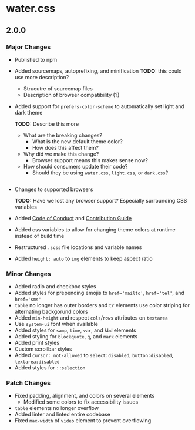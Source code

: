 # water.css

## 2.0.0
### Major Changes

- Published to npm
- Added sourcemaps, autoprefixing, and minification
  **TODO:** this could use more description?
  - Strucutre of sourcemap files
  - Description of browser compatibility (?)
- Added support for `prefers-color-scheme` to automatically set light and dark theme
  
  **TODO:** Describe this more
  - What are the breaking changes?
    - What is the new default theme color?
    - How does this affect them?
  - Why did we make this change?
    - Browser support means this makes sense now?
  - How should consumers update their code?
    - Should they be using `water.css`, `light.css`, or `dark.css`?
  ```
- Changes to supported browsers
  
  **TODO:** Have we lost any browser support? Especially surrounding CSS variables
- Added [Code of Conduct](.github/CODE_OF_CONDUCT.md) and [Contribution Guide](.github/CONTRIBUTING.md)
- Added css variables to allow for changing theme colors at runtime instead of build time
- Restructured `.scss` file locations and variable names
- Added `height: auto` to `img` elements to keep aspect ratio

### Minor Changes

- Added radio and checkbox styles
- Added styles for prepending emojis to `href='mailto'`, `href='tel'`, and `href='sms'`
- `table` no longer has outer borders and `tr` elements use color striping for alternating backgorund colors
- Added `min-height` and respect `cols`/`rows` attributes on `textarea`
- Use `system-ui` font when available
- Added styles for `samp`, `time`, `var`, and `kbd` elements
- Added styling for `blockquote`, `q`, and `mark` elements
- Added print styles
- Custom scrollbar styles
- Added `cursor: not-allowed` to `select:disabled`, `button:disabled`, `textarea:disabled`
- Added styles for `::selection`

### Patch Changes

- Fixed padding, alignment, and colors on several elements
  - Modified some colors to fix accessibility issues
- `table` elements no longer overflow
- Added linter and linted entire codebase
- Fixed `max-width` of `video` element to prevent overflowing
